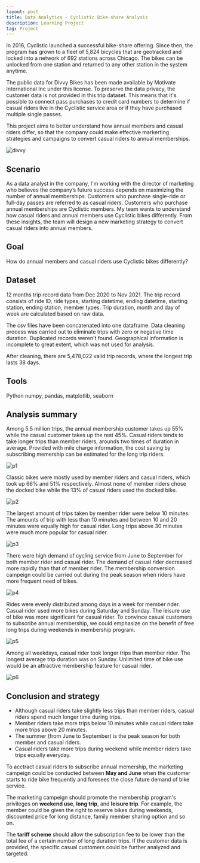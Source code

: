 ```yaml
---
layout: post
title: Data Analytics - Cyclistic Bike-share Analysis
description: Learning Project
tag: Project
---
```


In 2016, Cyclistic launched a successful bike-share offering. Since then, the program has grown to a fleet of 5,824 bicycles that are geotracked and locked into a network of 692 stations across Chicago. The bikes can be unlocked from one station and returned to any other station in the system anytime.

The public data for Divvy Bikes has been made available by Motivate International Inc under this license. To preserve the data privacy, the customer data is not provided in this trip dataset. This means that it's possible to connect pass purchases to credit card numbers to determine if casual riders live in the Cyclistic service area or if they have purchased multiple single passes.

This project aims to better understand how annual members and casual riders differ, so that the company could make effective markerting strategies and campaigns to convert casual riders to annual memberships.

![divvy](http://chi.streetsblog.org/wp-content/uploads/sites/4/2020/07/Divvy-Meet-The-Ebike_7.jpg)

## Scenario

As a data analyst in the company, I'm working with the director of marketing who believes the company’s future success depends on maximizing the number of annual memberships. Customers who purchase single-ride or full-day passes are referred to as casual riders. Customers who purchase annual memberships are Cyclistic members. My team wants to understand how casual riders and annual members use Cyclistic bikes differently. From these insights, the team will design a new marketing strategy to convert casual riders into annual members.

## Goal

How do annual members and casual riders use Cyclistic bikes differently?

## Dataset

12 months trip record data from Dec 2020 to Nov 2021. The trip record consists of ride ID, ride types, starting datetime, ending datetime, starting station, ending station, member types. Trip duration, month and day of week are calculated based on raw data.

The csv files have been concatenated into one dataframe. Data cleaning process was carried out to eliminate trips with zero or negative time duration. Duplicated records weren't found. Geographical information is incomplete to great extent, which was not used for analysis.

After cleaning, there are 5,478,022 valid trip records, where the longest trip lasts 38 days. 

## Tools

Python numpy, pandas, matplotlib, seaborn

## Analysis summary

Among 5.5 million trips, the annual membership customer takes up 55% while the casual customer takes up the rest 45%. Casual riders tends to take longer trips than member riders, arounds two times of duration in average. Provided with mile charge information, the cost saving by subscribing memership can be estimated for the long trip riders.

![p1](https://github.com/siyue-zhang/google-data-analytics-cert/blob/master/capstone%20project/images/member_casual.png)

Classic bikes were mostly used by member riders and casual riders, which took up 66% and 51% respectively. Almost none of member riders chose the docked bike while the 13% of casual riders used the docked bike. 

![p2](https://github.com/siyue-zhang/google-data-analytics-cert/blob/master/capstone%20project/images/ride_type.png)

The largest amount of trips taken by member rider were below 10 minutes. The amounts of trip with less than 10 minutes and between 10 and 20 minutes were equally high for casual rider. Long trips above 30 minutes were much more popular for casual rider. 

![p3](https://github.com/siyue-zhang/google-data-analytics-cert/blob/master/capstone%20project/images/duration.png)

There were high demand of cycling service from June to September for both member rider and casual rider. The demand of casual rider decreased more rapidly than that of member rider. The membership conversion campeign could be carried out during the peak season when riders have more frequent need of bikes. 

![p4](https://github.com/siyue-zhang/google-data-analytics-cert/blob/master/capstone%20project/images/monthly.png)

Rides were evenly distributed among days in a week for member rider. Casual rider used more bikes during Saturday and Sunday. The leisure use of bike was more significant for casual rider. To convince casual customers to subscribe annual membership, we could emphasize on the benefit of free long trips during weekends in membership program.

![p5](https://github.com/siyue-zhang/google-data-analytics-cert/blob/master/capstone%20project/images/weekday.png)

Among all weekdays, casual rider took longer trips than member rider. The longest average trip duration was on Sunday. Unlimited time of bike use would be an attractive membership feature for casual rider.

![p6](https://github.com/siyue-zhang/google-data-analytics-cert/blob/master/capstone%20project/images/weekday_duration.png)

## Conclusion and strategy

* Although casual riders take slightly less trips than member riders, casual riders spend much longer time during trips. 
* Member riders take more trips below 10 minutes while casual riders take more trips above 20 minutes. 
* The summer (from June to September) is the peak season for both member and casual riders.
* Casual riders take more trips during weekend while member riders take trips equally everyday.

To acctract casual riders to subscribe annual memership, the marketing campeign could be conducted between **May and June** when the customer starts to ride bike frequently and foresees the close future demand of bike service. 

The marketing campeign should promote the membership program's privileges on **weekend use**, **long trip**, and **leisure trip**. For example, the member could be given the right to reserve bikes during weekends, discounted price for long distance, family member sharing option and so on. 

The **tariff scheme** should allow the subscription fee to be lower than the total fee of a certain number of long duration trips. If the customer data is provided, the specific casual customers could be further analyzed and targeted.




